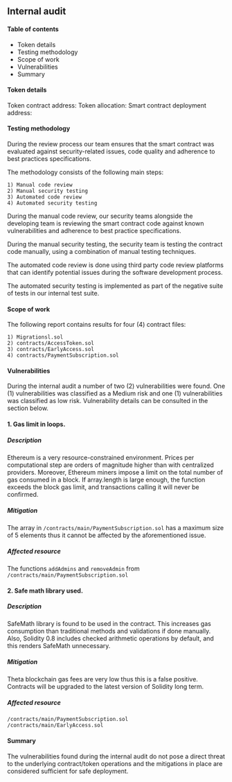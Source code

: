 ## Internal audit 

#### Table of contents 

* Token details
* Testing methodology
* Scope of work
* Vulnerabilities
* Summary


#### Token details

Token contract address: 
Token allocation: 
Smart contract deployment address: 


#### Testing methodology

During the review process our team ensures that the smart contract was evaluated against security-related issues, code 
quality and adherence to best practices specifications.
 
The methodology consists of the following main steps:

    1) Manual code review
    2) Manual security testing
    3) Automated code review
    4) Automated security testing
        
 During the manual code review, our security teams alongside the developing team is reviewing the smart contract code 
 against known vulnerabilities and adherence to best practice specifications. 
 
 During the manual security testing, the security team is testing the contract code manually, using a combination of 
 manual testing techniques. 
 
 The automated code review is done using third party code review platforms that can identify potential issues during the
 software development process. 
 
 The automated security testing is implemented as part of the negative suite of tests in our internal test suite. 
 
#### Scope of work

The following report contains results for four (4) contract files:

    1) Migrationsl.sol
    2) contracts/AccessToken.sol
    3) contracts/EarlyAccess.sol
    4) contracts/PaymentSubscription.sol
    
#### Vulnerabilities

During the internal audit a number of two (2) vulnerabilities were found. One (1) vulnerabilities was classified as 
a Medium risk and one (1) vulnerabilities was classified as low risk. Vulnerability details can be consulted in the
section below. 

 #### 1. Gas limit in loops.
 
 ##### Description
   Ethereum is a very resource-constrained environment. Prices per computational step are orders of magnitude higher than with centralized providers. Moreover, Ethereum miners impose a limit on the total number of gas consumed in a block. If array.length is large enough, the function exceeds the block gas limit, and transactions calling it will never be confirmed. 
 ##### Mitigation
   The array in  `/contracts/main/PaymentSubscription.sol` has a maximum size of 5 elements thus it cannot be affected by the aforementioned issue. 
 ##### Affected resource 
   The functions `addAdmins` and `removeAdmin` from `/contracts/main/PaymentSubscription.sol`
 
 
 #### 2. Safe math library used. 

 ##### Description
 SafeMath library is found to be used in the contract. This increases gas consumption than traditional methods and validations if done manually.
 Also, Solidity 0.8 includes checked arithmetic operations by default, and this renders SafeMath unnecessary.
 ##### Mitigation
 Theta blockchain gas fees are very low thus this is a false positive. Contracts will be upgraded to the latest version of Solidity long term.
 ##### Affected resource 
 ```
 /contracts/main/PaymentSubscription.sol 
 /contracts/main/EarlyAccess.sol
 ```

#### Summary

The vulnerabilities found during the internal audit do not pose a direct threat to the underlying contract/token operations
and the mitigations in place are considered sufficient for safe deployment.